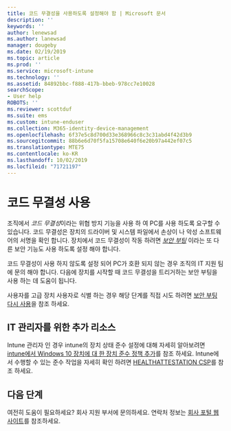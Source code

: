 ```yaml
---
title: 코드 무결성을 사용하도록 설정해야 함 | Microsoft 문서
description: ''
keywords: ''
author: lenewsad
ms.author: lanewsad
manager: dougeby
ms.date: 02/19/2019
ms.topic: article
ms.prod: ''
ms.service: microsoft-intune
ms.technology: ''
ms.assetid: 84892bbc-f888-417b-bbeb-978cc7e10028
searchScope:
- User help
ROBOTS: ''
ms.reviewer: scottduf
ms.suite: ems
ms.custom: intune-enduser
ms.collection: M365-identity-device-management
ms.openlocfilehash: 6f37e5c8d700d33e368966c8c3c31abd4f42d3b9
ms.sourcegitcommit: 88b6e6d70f5fa15708e640f6e20b97a442ef07c5
ms.translationtype: MTE75
ms.contentlocale: ko-KR
ms.lasthandoff: 10/02/2019
ms.locfileid: "71721197"
---
```

# <a name="enable-code-integrity"></a>코드 무결성 사용

조직에서 *코드 무결성*이라는 위협 방지 기능을 사용 하 여 PC를 사용 하도록 요구할 수 있습니다. 코드 무결성은 장치의 드라이버 및 시스템 파일에서 손상이 나 악성 소프트웨어의 서명을 확인 합니다. 장치에서 코드 무결성이 작동 하려면 [*보안 부팅*](https://docs.microsoft.com/windows/security/information-protection/secure-the-windows-10-boot-process#secure-boot) 이라는 또 다른 보안 기능도 사용 하도록 설정 해야 합니다.

코드 무결성이 사용 하지 않도록 설정 되어 PC가 호환 되지 않는 경우 조직의 IT 지원 팀에 문의 해야 합니다. 다음에 장치를 시작할 때 코드 무결성을 트리거하는 보안 부팅을 사용 하는 데 도움이 됩니다.

사용자를 고급 장치 사용자로 식별 하는 경우 해당 단계를 직접 시도 하려면 [보안 부팅 다시 사용](https://docs.microsoft.com/windows-hardware/manufacture/desktop/disabling-secure-boot#re-enable-secure-boot)을 참조 하세요.

## <a name="additional-resources-for-it-administrators"></a>IT 관리자를 위한 추가 리소스

Intune 관리자 인 경우 intune의 장치 상태 준수 설정에 대해 자세히 알아보려면 [intune에서 Windows 10 장치에 대 한 장치 준수 정책 추가](https://docs.microsoft.com/intune/protect/compliance-policy-create-windows.md)를 참조 하세요. Intune에서 수행할 수 있는 준수 작업을 자세히 확인 하려면 [HEALTHATTESTATION CSP](https://docs.microsoft.com/windows/client-management/mdm/healthattestation-csp#step-8-take-appropriate-policy-action-based-on-evaluation-results)를 참조 하세요.  

## <a name="next-steps"></a>다음 단계

여전히 도움이 필요하세요? 회사 지원 부서에 문의하세요. 연락처 정보는 [회사 포털 웹 사이트](https://go.microsoft.com/fwlink/?linkid=2010980)를 참조하세요.
